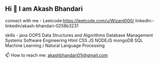 ## Hi  👋  I am Akash Bhandari

connect with me -
Leetcode:https://leetcode.com/u/Wizard000/
linkedIn:-linkedin/akash-bhandari-0258b3231

skills -
java OOPS
Data Structures and Algorithms 
Database Management Systems
Software Engineering 
Html CSS JS NODEJS mongoDB SQL 
Machine Learning / Natural Language Processing 


<!--
**Akashbh011/Akashbh011** is a ✨ _special_ ✨ repository because its `README.md` (this file) appears on your GitHub profile.

Here are some ideas to get you started:

- 🔭 I’m currently working on ...
- 🌱 I’m currently learning ...
- 👯 I’m looking to collaborate on ...
- 🤔 I’m looking for help with ...
- 💬 Ask me about ...
- 📫 How to reach me: ...
- 😄 Pronouns: ...
- ⚡ Fun fact: ...
-->
📫 How to reach me: akashbhandari01j@gmail.com
